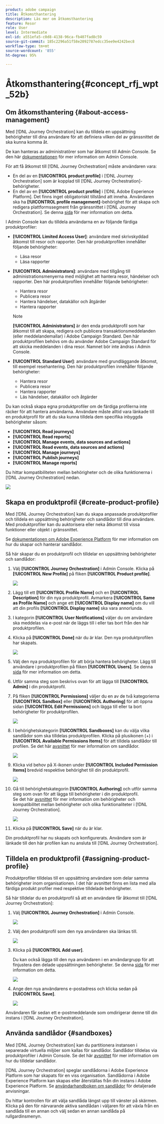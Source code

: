 ```yaml
---
product: adobe campaign
title: Åtkomsthantering
description: Läs mer om åtkomsthantering
feature: Resor
role: User
level: Intermediate
exl-id: a551efa5-c0d8-4138-96ca-fb407fad8c59
source-git-commit: 185c2296a51f58e2092787edcc35ee9e4242bec8
workflow-type: tm+mt
source-wordcount: '855'
ht-degree: 95%

---
```


# Åtkomsthantering{#concept_rfj_wpt_52b}

## Om åtkomsthantering {#about-access-management}

Med [!DNL Journey Orchestration] kan du tilldela en uppsättning behörigheter till dina användare för att definiera vilken del av gränssnittet de ska kunna komma åt.

De kan hanteras av administratörer som har åtkomst till Admin Console. Se den här [dokumentationen](https://helpx.adobe.com/enterprise/managing/user-guide.html) för mer information om Admin Console.

För att få åtkomst till [!DNL Journey Orchestration] måste användaren vara:

* En del av en **[!UICONTROL product profile]** i [!DNL Journey Orchestration] som är kopplad till [!DNL Journey Orchestration]-behörigheter.
* En del av en **[!UICONTROL product profile]** i [!DNL Adobe Experience Platform]. Det finns inget obligatoriskt tillstånd att inneha. Användaren ska ha **[!UICONTROL profile management]**-behörighet för att skapa och redigera plattformssegment från gränssnittet i [!DNL Journey Orchestration]. Se denna [sida](https://experienceleague.adobe.com/docs/experience-platform/access-control/home.html#adobe-admin-console) för mer information om detta.

I Admin Console kan du tilldela användarna en av följande färdiga produktprofiler:

* **[!UICONTROL Limited Access User]**: användare med skrivskyddad åtkomst till resor och rapporter. Den här produktprofilen innehåller följande behörigheter:
   * Läsa resor
   * Läsa rapporter

* **[!UICONTROL Administrators]**: användare med tillgång till administrationsmenyerna med möjlighet att hantera resor, händelser och rapporter. Den här produktprofilen innehåller följande behörigheter:
   * Hantera resor
   * Publicera resor
   * Hantera händelser, datakällor och åtgärder
   * Hantera rapporter

   >[!NOTE]
   >
   >**[!UICONTROL Administrators]** är den enda produktprofil som har åtkomst till att skapa, redigera och publicera transaktionsmeddelanden (eller meddelandemallar) i Adobe Campaign Standard. Den här produktprofilen behövs om du använder Adobe Campaign Standard för att skicka meddelanden i dina resor. Namnet bör inte ändras i Admin Console.

* **[!UICONTROL Standard User]**: användare med grundläggande åtkomst, till exempel resehantering. Den här produktprofilen innehåller följande behörigheter:
   * Hantera resor
   * Publicera resor
   * Hantera rapporter
   * Läs händelser, datakällor och åtgärder

Du kan också skapa egna produktprofiler om de färdiga profilerna inte räcker för att hantera användarna.
Användare måste alltid vara länkade till en produktprofil för att du ska kunna tilldela dem specifika inbyggda behörigheter såsom:

* **[!UICONTROL Read journeys]**
* **[!UICONTROL Read reports]**
* **[!UICONTROL Manage events, data sources and actions]**
* **[!UICONTROL Read events, data sources and actions]**
* **[!UICONTROL Manage journeys]**
* **[!UICONTROL Publish journeys]**
* **[!UICONTROL Manage reports]**

Du hittar kompatibiliteten mellan behörigheter och de olika funktionerna i [!DNL Journey Orchestration] nedan.

![](../assets/do-not-localize/journey_permission.png)

## Skapa en produktprofil {#create-product-profile}

Med [!DNL Journey Orchestration] kan du skapa anpassade produktprofiler och tilldela en uppsättning behörigheter och sandlådor till dina användare. Med produktprofiler kan du auktorisera eller neka åtkomst till vissa funktioner eller objekt i gränssnittet.

Se [dokumentationen om Adobe Experience Platform](https://experienceleague.adobe.com/docs/experience-platform/sandbox/ui/user-guide.html) för mer information om hur du skapar och hanterar sandlådor.

Så här skapar du en produktprofil och tilldelar en uppsättning behörigheter och sandlådor:

1. Välj **[!UICONTROL Journey Orchestration]** i Admin Console. Klicka på **[!UICONTROL New Profile]** på fliken **[!UICONTROL Product profile]**.

   ![](../assets/do-not-localize/user_management_5.png)

1. Lägg till ett **[!UICONTROL Profile Name]** och en **[!UICONTROL Description]** för din nya produktprofil. Avmarkera **[!UICONTROL Same as Profile Name]** och ange ett **[!UICONTROL Display name]** om du vill att din profils **[!UICONTROL Display name]** ska vara annorlunda.

1. I kategorin **[!UICONTROL User Notifications]** väljer du om användare ska meddelas via e-post när de läggs till i eller tas bort från den här produktprofilen.

1. Klicka på **[!UICONTROL Done]** när du är klar. Den nya produktprofilen har skapats.

   ![](../assets/do-not-localize/user_management_1.png)

1. Välj den nya produktprofilen för att börja hantera behörigheter. Lägg till användare i produktprofilen på fliken **[!UICONTROL Users]**. Se denna [sida](../about/access-management.md#assigning-product-profile) för mer information om detta.

1. Utför samma steg som beskrivs ovan för att lägga till **[!UICONTROL Admin]** i din produktprofil.

1. På fliken **[!UICONTROL Permissions]** väljer du en av de två kategorierna **[!UICONTROL Sandbox]** eller **[!UICONTROL Authoring]** för att öppna sidan **[!UICONTROL Edit Permissions]** och lägga till eller ta bort behörigheter för produktprofilen.

   ![](../assets/do-not-localize/user_management_7.png)

1. I behörighetskategorin **[!UICONTROL Sandboxes]** kan du välja vilka sandlådor som ska tilldelas produktprofilen. Klicka på plusikonen (+) i **[!UICONTROL Available Permissions Items]** för att tilldela sandlådor till profilen. Se det här [avsnittet](../about/access-management.md#sandboxes) för mer information om sandlådor.

   ![](../assets/do-not-localize/user_management_8.png)

1. Klicka vid behov på X-ikonen under **[!UICONTROL Included Permission Items]** bredvid respektive behörighet till din produktprofil.

   ![](../assets/do-not-localize/user_management_9.png)

1. Gå till behörighetskategorin **[!UICONTROL Authoring]** och utför samma steg som ovan för att lägga till behörigheter i din produktprofil.
   <br>Se det här [avsnittet](../about/access-management.md#about-access-management) för mer information om behörigheter och kompatibilitet mellan behörigheter och olika funktionaliteter i [!DNL Journey Orchestration].

   ![](../assets/do-not-localize/user_management_10.png)

1. Klicka på **[!UICONTROL Save]** när du är klar.

Din produktprofil har nu skapats och konfigurerats. Användare som är länkade till den här profilen kan nu ansluta till [!DNL Journey Orchestration].

## Tilldela en produktprofil {#assigning-product-profile}

Produktprofiler tilldelas till en uppsättning användare som delar samma behörigheter inom organisationen.
I det här avsnittet finns en lista med alla färdiga produkt profiler med respektive tilldelade behörigheter.

Så här tilldelar du en produktprofil så att en användare får åtkomst till [!DNL Journey Orchestration]:

1. Välj **[!UICONTROL Journey Orchestration]** i Admin Console.

   ![](../assets/do-not-localize/user_management.png)

1. Välj den produktprofil som den nya användaren ska länkas till.

   ![](../assets/do-not-localize/user_management_2.png)

1. Klicka på **[!UICONTROL Add user]**.

   Du kan också lägga till den nya användaren i en användargrupp för att finjustera den delade uppsättningen behörigheter. Se denna [sida](https://helpx.adobe.com/se/enterprise/using/user-groups.html) för mer information om detta.

   ![](../assets/do-not-localize/user_management_3.png)

1. Ange den nya användarens e-postadress och klicka sedan på **[!UICONTROL Save]**.

   ![](../assets/do-not-localize/user_management_4.png)

Användaren får sedan ett e-postmeddelande som omdirigerar denne till din instans i [!DNL Journey Orchestration].

## Använda sandlådor {#sandboxes}

Med [!DNL Journey Orchestration] kan du partitionera instansen i separerade virtuella miljöer som kallas för sandlådor.
Sandlådor tilldelas via produktprofiler i Admin Console. Se det här [avsnittet](../about/access-management.md#create-product-profile) för mer information om hur du tilldelar sandlådor.

[!DNL Journey Orchestration] speglar sandlådorna i Adobe Experience Platform som har skapats för en viss organisation.
Sandlådorna i Adobe Experience Platform kan skapas eller återställas från din instans i Adobe Experience Platform. Se [användarhandboken om sandlådor](https://experienceleague.adobe.com/docs/experience-platform/sandbox/ui/user-guide.html) för detaljerade anvisningar.

Du hittar kontrollen för att välja sandlåda längst upp till vänster på skärmen. Klicka på den för närvarande aktiva sandlådan i väljaren för att växla från en sandlåda till en annan och välj sedan en annan sandlåda på rullgardinsmenyn.
